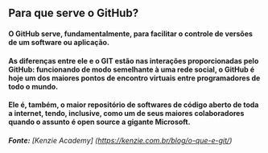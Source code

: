 
## Para que serve o GitHub?
#### O GitHub serve, fundamentalmente, para facilitar o controle de versões de um software ou aplicação.

#### As diferenças entre ele e o GIT estão nas interações proporcionadas pelo GitHub: funcionando de modo semelhante à uma rede social, o GitHub é hoje um dos maiores pontos de encontro virtuais entre programadores de todo o mundo.

#### Ele é, também, o maior repositório de softwares de código aberto de toda a internet, tendo, inclusive, como um de seus maiores colaboradores quando o assunto é open source a gigante Microsoft.

###### **Fonte:** [Kenzie Academy] (https://kenzie.com.br/blog/o-que-e-git/)